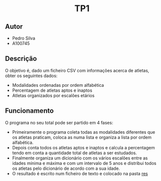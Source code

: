 <h1 align="center">TP1</h1>

## Autor
- Pedro Silva
- A100745

## Descrição
O objetivo é, dado um ficheiro CSV com informações acerca de atletas, obter os seguintes dados:
- Modalidades ordenadas por ordem alfabética
- Percentagem de atletas aptos e inaptos
- Atletas organizados por escalões etários

## Funcionamento
O programa no seu total pode ser partido em 4 fases:
- Primeiramente o programa coleta todas as modalidades diferentes que os atletas praticam, coloca as numa lista e organiza a lista por ordem alfabética.
- Depois conta todos os atletas aptos e inaptos e calcula a percentagem tendo em conta a quantidade total de atletas a ser estudados.
- Finalmente organiza um dicionário com os vários escalões entre as idades mínima e máxima e com um intervalo de 5 anos e distribui todos os atletas pelo dicionário de acordo com a sua idade.
- O resultado é escrito num ficheiro de texto e colocado na pasta [res](https://github.com/Pedrosilva03/PL2024/tree/main/TP1/res)
